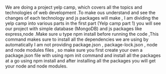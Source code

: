 We are doing a project yelp camp, which covers all the topics and technologies of web development
.To make ous understand and see the changes of each technology and  js packages will make , I am dividing the yelp camp into various parts
in the first part (Yelp camp part 1) you will see  our project with simple database (MongoDB) and js packages like express,node 
.Make sure u type npm install before running the code 
,This command makes sure to install all the dependencies we are using by automatically
I am not providing package.json , package-lock.json , node and node modules files , so make sure you first create your own a package.json file with using npm init command and install all the packages at a go using npm install and after installing all the packages you will get your node and node modules.
